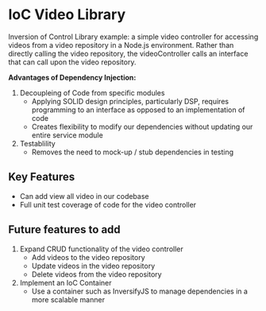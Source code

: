 # IoC Video Library
Inversion of Control Library example: a simple video controller for accessing videos from a video repository in a Node.js environment. Rather than directly calling the video repository, the videoController calls an interface that can call upon the video repository.

**Advantages of Dependency Injection:**
1. Decoupleing of Code from specific modules
    - Applying SOLID design principles, particularly DSP, requires programming to an interface as opposed to an implementation of code
    - Creates flexibility to modify our dependencies without updating our entire service module
2. Testablility
    - Removes the need to mock-up / stub dependencies in testing 

## Key Features
- Can add view all video in our codebase
- Full unit test coverage of code for the video controller

## Future features to add
1. Expand CRUD functionality of the video controller
    - Add videos to the video repository
    - Update videos in the video repository
    - Delete videos from the video repository
2. Implement an IoC Container
    - Use a container such as InversifyJS to manage dependencies in a more scalable manner